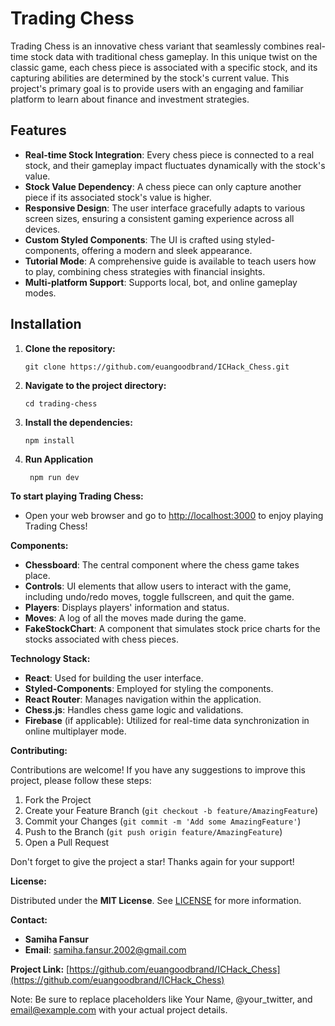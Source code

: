 # Trading Chess

Trading Chess is an innovative chess variant that seamlessly combines real-time stock data with traditional chess gameplay. In this unique twist on the classic game, each chess piece is associated with a specific stock, and its capturing abilities are determined by the stock's current value. This project's primary goal is to provide users with an engaging and familiar platform to learn about finance and investment strategies.

## Features

- **Real-time Stock Integration**: Every chess piece is connected to a real stock, and their gameplay impact fluctuates dynamically with the stock's value.
- **Stock Value Dependency**: A chess piece can only capture another piece if its associated stock's value is higher.
- **Responsive Design**: The user interface gracefully adapts to various screen sizes, ensuring a consistent gaming experience across all devices.
- **Custom Styled Components**: The UI is crafted using styled-components, offering a modern and sleek appearance.
- **Tutorial Mode**: A comprehensive guide is available to teach users how to play, combining chess strategies with financial insights.
- **Multi-platform Support**: Supports local, bot, and online gameplay modes.

## Installation

1. **Clone the repository:**

    ```
    git clone https://github.com/euangoodbrand/ICHack_Chess.git
    ```

2. **Navigate to the project directory:**

    ```
    cd trading-chess
    ```

3. **Install the dependencies:**

    ```
    npm install
    ```
3. **Run Application**

   ```
    npm run dev
    ``` 

**To start playing Trading Chess:**

- Open your web browser and go to [http://localhost:3000](http://localhost:3000) to enjoy playing Trading Chess!

**Components:**

- **Chessboard**: The central component where the chess game takes place.
- **Controls**: UI elements that allow users to interact with the game, including undo/redo moves, toggle fullscreen, and quit the game.
- **Players**: Displays players' information and status.
- **Moves**: A log of all the moves made during the game.
- **FakeStockChart**: A component that simulates stock price charts for the stocks associated with chess pieces.

**Technology Stack:**

- **React**: Used for building the user interface.
- **Styled-Components**: Employed for styling the components.
- **React Router**: Manages navigation within the application.
- **Chess.js**: Handles chess game logic and validations.
- **Firebase** (if applicable): Utilized for real-time data synchronization in online multiplayer mode.

**Contributing:**

Contributions are welcome! If you have any suggestions to improve this project, please follow these steps:

1. Fork the Project
2. Create your Feature Branch (`git checkout -b feature/AmazingFeature`)
3. Commit your Changes (`git commit -m 'Add some AmazingFeature'`)
4. Push to the Branch (`git push origin feature/AmazingFeature`)
5. Open a Pull Request

Don't forget to give the project a star! Thanks again for your support!

**License:**

Distributed under the **MIT License**. See [LICENSE](LICENSE) for more information.

**Contact:**

- **Samiha Fansur**
- **Email**: samiha.fansur.2002@gmail.com

**Project Link:** [https://github.com/euangoodbrand/ICHack_Chess](https://github.com/euangoodbrand/ICHack_Chess)

Note: Be sure to replace placeholders like Your Name, @your_twitter, and email@example.com with your actual project details.

